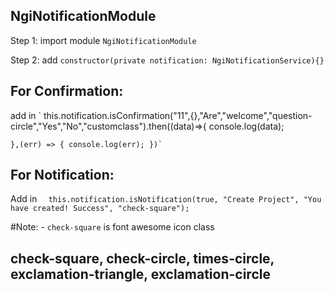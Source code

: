 ## NgiNotificationModule


Step 1: import module `NgiNotificationModule`

Step 2: add `constructor(private notification: NgiNotificationService){}`

## For Confirmation: 

add in ` this.notification.isConfirmation("11",{},"Are","welcome","question-circle","Yes","No","customclass").then((data)=>{
      console.log(data);

    },(err) => { console.log(err); })`

## For Notification: 

Add in `  this.notification.isNotification(true, "Create Project", "You have created! Success", "check-square");`  

#Note: - `check-square` is font awesome icon class

## check-square, check-circle, times-circle, exclamation-triangle, exclamation-circle 
